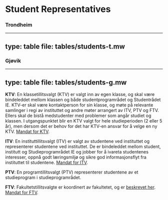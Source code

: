 
# Student Representatives


### Trondheim
---
type: table
file: tables/students-t.mw
---


### Gjøvik
---
type: table
file: tables/students-g.mw
---



**KTV**: En klassetillitsvalgt (KTV) er valgt inn av egen klasse, og skal være bindeleddet mellom klassen og både studentprogramrådet og Studentrådet IE. KTV-er skal være kontaktperson for sin klasse, og møte på relevante samlinger i regi av instituttet og andre møter arrangert av ITV, PTV og FTV. Ellers skal de bistå medstudenter med problemer som angår studiet og klassen. I utgangspunktet blir en KTV valgt for hele studieperioden (2 eller 5 år), men dersom det er behov for det har KTV-en ansvar for å velge en ny KTV. 
[Mandat for KTV](https://ie.studentrad.no/wp-content/uploads/2018/04/Instruks-for-klassetillitsvalgt-KTV-1.pdf).

**ITV**: En instituttillitsvalgt (ITV) er valgt av studentene ved instituttet og representerer studentene ved instituttet. De er bindeleddet mellom student, institutt og Studieprogramrådet IE og jobber for å ivareta studentenes interesser, oppnå godt læringsmiljø og sikre god informasjonsflyt fra instituttet til studentene. 
[Mandat for ITV](https://ie.studentrad.no/wp-content/uploads/2019/11/Instruks-ITV-20191105.pdf).

**PTV**: En programtillitsvalgt (PTV) representerer studentene av et studieprogram i studieprogramrådet.

**FTV**: Fakultetstillitsvalgte er koordinert av fakultetet, og er [beskrevet her](https://ie.studentrad.no/). 
[Mandat for FTV](https://ie.studentrad.no/wp-content/uploads/2018/04/FTVstillingsinstruks2017-1.pdf).